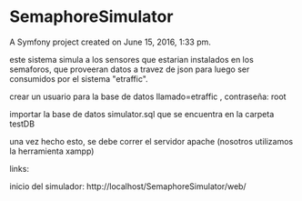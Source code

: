 SemaphoreSimulator
==================

A Symfony project created on June 15, 2016, 1:33 pm.

este sistema simula a los sensores que estarian instalados en los semaforos, que proveeran datos a travez de json para luego 
ser consumidos por el sistema "etraffic".

crear un usuario para la base de datos llamado=etraffic , contraseña: root

importar la base de datos simulator.sql que se encuentra en la carpeta testDB

una vez hecho esto, se debe correr el servidor apache (nosotros utilizamos la herramienta xampp)

links:

inicio del simulador:
http://localhost/SemaphoreSimulator/web/